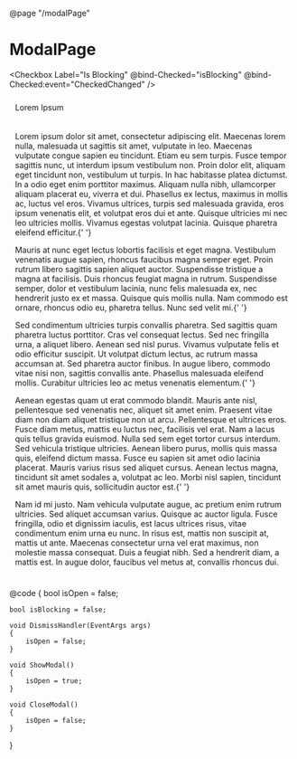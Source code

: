 ﻿@page "/modalPage"
<h1>ModalPage</h1>

<Checkbox Label="Is Blocking" 
                                @bind-Checked="isBlocking" 
                                @bind-Checked:event="CheckedChanged" />
<DefaultButton OnClick="@ShowModal" 
                                   Text="Show Modal" />
<Modal IsOpen=@isOpen 
                          ContainerClass="modalContainerOverride" 
                          OnDismiss="DismissHandler"
                          IsBlocking="@isBlocking">
    <div style="padding:10px;" class="largeFont">
        <span>Lorem Ipsum</span>
    </div>
    <div style="padding: 10px;">
        <DefaultButton OnClick="@CloseModal" Text="Close" />
        <p>
            Lorem ipsum dolor sit amet, consectetur adipiscing elit. Maecenas lorem nulla, malesuada ut sagittis sit amet, vulputate in
            leo. Maecenas vulputate congue sapien eu tincidunt. Etiam eu sem turpis. Fusce tempor sagittis nunc, ut interdum ipsum
            vestibulum non. Proin dolor elit, aliquam eget tincidunt non, vestibulum ut turpis. In hac habitasse platea dictumst. In a
            odio eget enim porttitor maximus. Aliquam nulla nibh, ullamcorper aliquam placerat eu, viverra et dui. Phasellus ex lectus,
            maximus in mollis ac, luctus vel eros. Vivamus ultrices, turpis sed malesuada gravida, eros ipsum venenatis elit, et volutpat
            eros dui et ante. Quisque ultricies mi nec leo ultricies mollis. Vivamus egestas volutpat lacinia. Quisque pharetra eleifend
            efficitur.{' '}
        </p>
        <p>
            Mauris at nunc eget lectus lobortis facilisis et eget magna. Vestibulum venenatis augue sapien, rhoncus faucibus magna semper
            eget. Proin rutrum libero sagittis sapien aliquet auctor. Suspendisse tristique a magna at facilisis. Duis rhoncus feugiat
            magna in rutrum. Suspendisse semper, dolor et vestibulum lacinia, nunc felis malesuada ex, nec hendrerit justo ex et massa.
            Quisque quis mollis nulla. Nam commodo est ornare, rhoncus odio eu, pharetra tellus. Nunc sed velit mi.{' '}
        </p>
        <p>
            Sed condimentum ultricies turpis convallis pharetra. Sed sagittis quam pharetra luctus porttitor. Cras vel consequat lectus.
            Sed nec fringilla urna, a aliquet libero. Aenean sed nisl purus. Vivamus vulputate felis et odio efficitur suscipit. Ut
            volutpat dictum lectus, ac rutrum massa accumsan at. Sed pharetra auctor finibus. In augue libero, commodo vitae nisi non,
            sagittis convallis ante. Phasellus malesuada eleifend mollis. Curabitur ultricies leo ac metus venenatis elementum.{' '}
        </p>
        <p>
            Aenean egestas quam ut erat commodo blandit. Mauris ante nisl, pellentesque sed venenatis nec, aliquet sit amet enim. Praesent
            vitae diam non diam aliquet tristique non ut arcu. Pellentesque et ultrices eros. Fusce diam metus, mattis eu luctus nec,
            facilisis vel erat. Nam a lacus quis tellus gravida euismod. Nulla sed sem eget tortor cursus interdum. Sed vehicula tristique
            ultricies. Aenean libero purus, mollis quis massa quis, eleifend dictum massa. Fusce eu sapien sit amet odio lacinia placerat.
            Mauris varius risus sed aliquet cursus. Aenean lectus magna, tincidunt sit amet sodales a, volutpat ac leo. Morbi nisl sapien,
            tincidunt sit amet mauris quis, sollicitudin auctor est.{' '}
        </p>
        <p>
            Nam id mi justo. Nam vehicula vulputate augue, ac pretium enim rutrum ultricies. Sed aliquet accumsan varius. Quisque ac
            auctor ligula. Fusce fringilla, odio et dignissim iaculis, est lacus ultrices risus, vitae condimentum enim urna eu nunc. In
            risus est, mattis non suscipit at, mattis ut ante. Maecenas consectetur urna vel erat maximus, non molestie massa consequat.
            Duis a feugiat nibh. Sed a hendrerit diam, a mattis est. In augue dolor, faucibus vel metus at, convallis rhoncus dui.
        </p>
    </div>
</Modal>

@code {
    bool isOpen = false;

    bool isBlocking = false;

    void DismissHandler(EventArgs args)
    {
        isOpen = false;
    }

    void ShowModal()
    {
        isOpen = true;
    }

    void CloseModal()
    {
        isOpen = false;
    }
}
